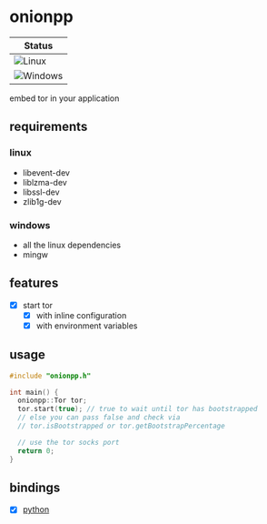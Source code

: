 # onionpp

| Status                                                                              |
|-------------------------------------------------------------------------------------|
| ![Linux](https://github.com/nbdy/onionpp/actions/workflows/linux.yml/badge.svg)     |
| ![Windows](https://github.com/nbdy/onionpp/actions/workflows/windows.yml/badge.svg) |

embed tor in your application

## requirements

### linux

- libevent-dev
- liblzma-dev
- libssl-dev
- zlib1g-dev

### windows

- all the linux dependencies
- mingw

## features

- [X] start tor
  - [X] with inline configuration
  - [X] with environment variables

## usage

```c++
#include "onionpp.h"

int main() {
  onionpp::Tor tor;
  tor.start(true); // true to wait until tor has bootstrapped
  // else you can pass false and check via
  // tor.isBootstrapped or tor.getBootstrapPercentage

  // use the tor socks port
  return 0;
}
```

## bindings

- [X] [python](https://github.com/nbdy/onionpy)
